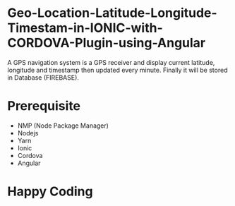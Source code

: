 # Geo-Location-Latitude-Longitude-Timestam-in-IONIC-with-CORDOVA-Plugin-using-Angular
A GPS navigation system is a GPS receiver and display current latitude, longitude and timestamp then updated every minute. Finally it will be stored in Database (FIREBASE).

# Prerequisite
  * NMP (Node Package Manager)
  * Nodejs
  * Yarn
  * Ionic
  * Cordova
  * Angular
  
# Happy Coding
